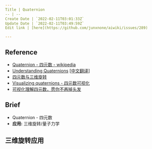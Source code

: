 ```yaml
---
Title | Quaternion
-- | --
Create Date | `2022-02-11T03:01:33Z`
Update Date | `2022-02-11T03:49:59Z`
Edit link | [here](https://github.com/junxnone/aiwiki/issues/289)

---
```

## Reference
- [Quaternion - 四元数 - wikipedia](https://en.wikipedia.org/wiki/Quaternion)
- [Understanding Quaternions](https://www.3dgep.com/understanding-quaternions/) [[中文翻译](https://www.qiujiawei.com/understanding-quaternions/#4)]
- [四元数与三维旋转](https://krasjet.github.io/quaternion/quaternion.pdf)
- [Visualizing quaternions - 四元数可视化](https://eater.net/quaternions/)
- [可视化理解四元数，愿你不再掉头发](https://zhuanlan.zhihu.com/p/53872740)

## Brief
- Quaternion - 四元数
- **应用:** 三维旋转/量子力学

## 三维旋转应用


